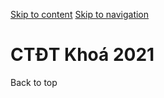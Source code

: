 [Skip to content](https://daa.uit.edu.vn/tu-xa/ctdt-khoa-2021#main)
 [Skip to navigation](https://daa.uit.edu.vn/tu-xa/ctdt-khoa-2021#main-nav)

CTĐT Khoá 2021
==============

Back to top